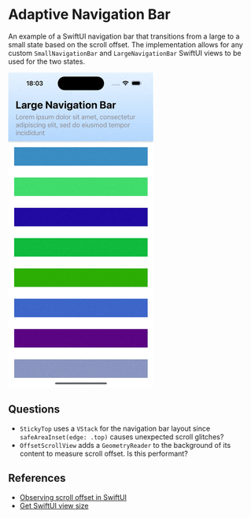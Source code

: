 # Adaptive Navigation Bar

An example of a SwiftUI navigation bar that transitions from a large to a small state based on the scroll offset.
The implementation allows for any custom `SmallNavigationBar` and `LargeNavigationBar` SwiftUI views to be used for the two states.

![Demo](Docs/demo.gif)

## Questions

* `StickyTop` uses a `VStack` for the navigation bar layout since `safeAreaInset(edge: .top)` causes unexpected scroll glitches?
* `OffsetScrollView` adds a `GeometryReader` to the background of its content to measure scroll offset. Is this performant?

## References

* [Observing scroll offset in SwiftUI](https://www.swiftbysundell.com/articles/observing-swiftui-scrollview-content-offset)
* [Get SwiftUI view size](https://www.fivestars.blog/articles/swiftui-share-layout-information)

